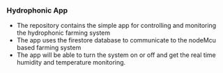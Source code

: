 ### Hydrophonic App
- The repository contains the simple app for controlling and monitoring the hydrophonic farming system
- The app uses the firestore database to communicate to the nodeMcu based farming system
- The app will be able to turn the system on or off and get the real time humidity and temperature monitoring. 
